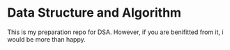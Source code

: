 # Data Structure and Algorithm

This is my preparation repo for DSA. However, if you are benifitted from it, i would be more than happy.
